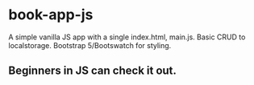 # book-app-js
A simple vanilla JS app with a single index.html, main.js. Basic CRUD to localstorage.
Bootstrap 5/Bootswatch for styling.
## Beginners in JS can check it out.
